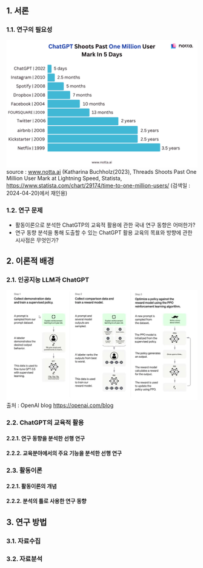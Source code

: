 ## 1. 서론
### 1.1. 연구의 필요성
![](attachments/Pasted%20image%2020240420214633.png)
source : www.notta.ai (Katharina Buchholz(2023), Threads Shoots Past One Million User Mark at Lightning Speed, Statista, https://www.statista.com/chart/29174/time-to-one-million-users/ (검색일 : 2024-04-20)에서 재인용)
### 1.2. 연구 문제
- 활동이론으로 분석한 ChatGTP의 교육적 활용에 관한 국내 연구 동향은 어떠한가?
- 연구 동향 분석을 통해 도출할 수 있는 ChatGPT 활용 교육의 목표와 방향에 관한 시사점은 무엇인가?
## 2. 이론적 배경
### 2.1. 인공지능 LLM과 ChatGPT
![](attachments/Pasted%20image%2020240420212805.png)
출처 : OpenAI blog https://openai.com/blog
### 2.2. ChatGPT의 교육적 활용

#### 2.2.1. 연구 동향을 분석한 선행 연구
#### 2.2.2. 교육분야에서의 주요 기능을 분석한 선행 연구
### 2.3. 활동이론
#### 2.2.1. 활동이론의 개념
#### 2.2.2. 분석의 틀로 사용한 연구 동향
## 3. 연구 방법
### 3.1. 자료수집
### 3.2. 자료분석